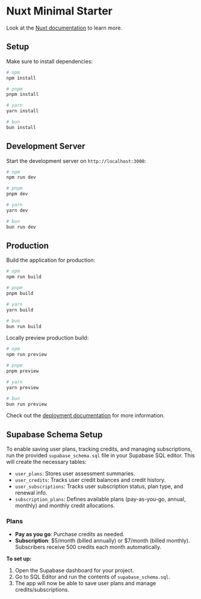 # Nuxt Minimal Starter

Look at the [Nuxt documentation](https://nuxt.com/docs/getting-started/introduction) to learn more.

## Setup

Make sure to install dependencies:

```bash
# npm
npm install

# pnpm
pnpm install

# yarn
yarn install

# bun
bun install
```

## Development Server

Start the development server on `http://localhost:3000`:

```bash
# npm
npm run dev

# pnpm
pnpm dev

# yarn
yarn dev

# bun
bun run dev
```

## Production

Build the application for production:

```bash
# npm
npm run build

# pnpm
pnpm build

# yarn
yarn build

# bun
bun run build
```

Locally preview production build:

```bash
# npm
npm run preview

# pnpm
pnpm preview

# yarn
yarn preview

# bun
bun run preview
```

Check out the [deployment documentation](https://nuxt.com/docs/getting-started/deployment) for more information.

## Supabase Schema Setup

To enable saving user plans, tracking credits, and managing subscriptions, run the provided `supabase_schema.sql` file in your Supabase SQL editor. This will create the necessary tables:

- `user_plans`: Stores user assessment summaries.
- `user_credits`: Tracks user credit balances and credit history.
- `user_subscriptions`: Tracks user subscription status, plan type, and renewal info.
- `subscription_plans`: Defines available plans (pay-as-you-go, annual, monthly) and monthly credit allocations.

### Plans
- **Pay as you go**: Purchase credits as needed.
- **Subscription**: $5/month (billed annually) or $7/month (billed monthly). Subscribers receive 500 credits each month automatically.

**To set up:**
1. Open the Supabase dashboard for your project.
2. Go to SQL Editor and run the contents of `supabase_schema.sql`.
3. The app will now be able to save user plans and manage credits/subscriptions.
